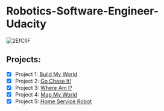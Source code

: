 # Robotics-Software-Engineer-Udacity

![2EfCIIF](https://user-images.githubusercontent.com/62557178/122722014-e3903580-d28e-11eb-96d3-9a03ede84a3a.png)

## Projects: 

 - [x] Project 1: [Build My World](https://github.com/KarthikMothiki/Robotics-Software-Engineer-Udacity/tree/main/P1%20Build%20My%20World)
 - [x] Project 2: [Go Chase It!](https://github.com/KarthikMothiki/Robotics-Software-Engineer-Udacity/tree/main/Project2%20Go%20Chase%20It)
 - [x] Project 3: [Where Am I?](https://github.com/KarthikMothiki/Robotics-Software-Engineer-Udacity/tree/main/Project3%20Where%20Am%20I)
 - [x] Project 4: [Map My World](https://github.com/KarthikMothiki/Robotics-Software-Engineer-Udacity/tree/main/Project4%20Map%20My%20World)
 - [x] Project 5: [Home Service Robot](https://github.com/KarthikMothiki/Robotics-Software-Engineer-Udacity/tree/main/Project5%20Home-Service-Robot)
